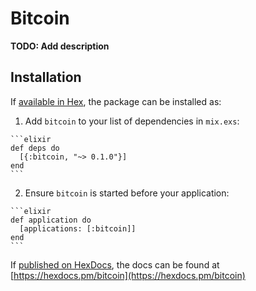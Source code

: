 # Bitcoin

**TODO: Add description**

## Installation

If [available in Hex](https://hex.pm/docs/publish), the package can be installed as:

  1. Add `bitcoin` to your list of dependencies in `mix.exs`:

    ```elixir
    def deps do
      [{:bitcoin, "~> 0.1.0"}]
    end
    ```

  2. Ensure `bitcoin` is started before your application:

    ```elixir
    def application do
      [applications: [:bitcoin]]
    end
    ```

If [published on HexDocs](https://hex.pm/docs/tasks#hex_docs), the docs can
be found at [https://hexdocs.pm/bitcoin](https://hexdocs.pm/bitcoin)

